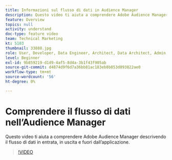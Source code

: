 ```yaml
---
title: Informazioni sul flusso di dati in Audience Manager
description: Questo video ti aiuta a comprendere Adobe Audience Manager descrivendo il flusso di dati in entrata, in uscita e fuori dall’applicazione.
feature: Overview
topics: null
activity: understand
doc-type: feature video
team: Technical Marketing
kt: 5103
thumbnail: 33888.jpg
role: User, Developer, Data Engineer, Architect, Data Architect, Admin, Leader
level: Beginner
exl-id: 9b859219-d1d9-4af5-8d4a-3b1f43f905ab
source-git-commit: d4874d9f6d7a36bb81ac183eb8b853d893822ae0
workflow-type: tm+mt
source-wordcount: '56'
ht-degree: 0%

---
```


# Comprendere il flusso di dati nell’Audience Manager

Questo video ti aiuta a comprendere Adobe Audience Manager descrivendo il flusso di dati in entrata, in uscita e fuori dall’applicazione.

>[!VIDEO](https://video.tv.adobe.com/v/33888/?quality=12)
